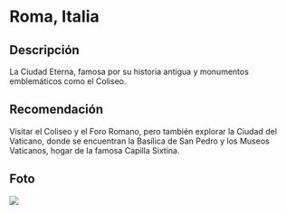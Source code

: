 # Roma, Italia
## Descripción  
La Ciudad Eterna, famosa por su historia antigua y monumentos emblemáticos como el Coliseo.
## Recomendación  
Visitar el Coliseo y el Foro Romano, pero también explorar la Ciudad del Vaticano, donde se encuentran la Basílica de San Pedro y los Museos Vaticanos, hogar de la famosa Capilla Sixtina.
## Foto  
![](https://tourismmedia.italia.it/is/image/mitur/1600X1600_fontana_di_trevi_roma-2?wid=400&hei=400&fit=constrain,1&fmt=webp)